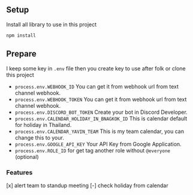 ## Setup
Install all library to use in this project
```
npm install
```

## Prepare
I keep some key in `.env` file then you create key to use after folk or clone this project
- `process.env.WEBHOOK_ID` You can get it from webhook url from text channel webhook.
- `process.env.WEBHOOK_TOKEN` You can get it from webhook url from text channel webhook.
- `process.env.DISCORD_BOT_TOKEN` Create your bot in Discord Developer.
- `process.env.CALENDAR_HOLIDAY_IN_BNAGKOK_ID` This is calendar default for holiday in Thailand.
- `process.env.CALENDAR_YAVIN_TEAM` This is my team calendar, you can change this to your.
- `process.env.GOOGLE_API_KEY` Your API Key from Google Application.
- `process.env.ROLE_ID` for get tag another role without `@everyone` (optional)

### Features
[x] alert team to standup meeting
[-] check holiday from calendar

